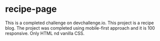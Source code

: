 # recipe-page
This is a completed challenge on devchallenge.io. This project is a recipe blog. The project was completed using mobile-first approach and it is 100 responsive. 
Only HTML nd vanilla CSS.
